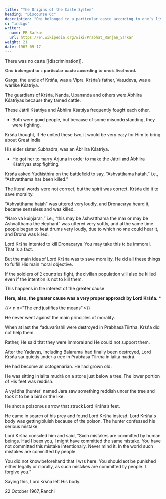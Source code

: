 ```yaml
---
title: "The Origins of the Caste System"
heading: "Discourse 6c"
description: "One belonged to a particular caste according to one’s livelihood."
c: "indigo"
writer:
  name: PR Sarkar
  url: https://en.wikipedia.org/wiki/Prabhat_Ranjan_Sarkar
weight: 21
date: 1967-09-17
---
```




There was no caste [[discrimination]].

One belonged to a particular caste according to one’s livelihood.

Garga, the uncle of Krśńa, was a Vipra. Krśńa’s father, Vasudeva, was a warlike Kśatriya. 

The guardians of Krśńa, Nanda, Upananda and others were Ábhiira Kśatriyas because they tamed cattle. 

These Játrii Kśatriya and Ábhiira Kśatriya frequently fought each other.
- Both were good people, but because of some misunderstanding, they were fighting. 

Krśńa thought, if He united these two, it would be very easy for Him to bring about Great India.

<!-- He applied His practical approach.  -->

His elder sister, Subhadra, was an Ábhiira Kśatriya.
- He got her to marry Arjuna in order to make the Játrii and Ábhiira Kśatriyas stop fighting.

<!-- Let’s take yet another instance of Lord Krśńa’s practical approach.  -->

Krśńa asked Yudhisthira on the battlefield to say, “Ashvatthama hatah,” i.e., “Ashvatthama has been killed.” 

The literal words were not correct, but the spirit was correct. Krśńa did it to save morality.

“Ashvatthama hatah” was uttered very loudly, and Dronacarya heard it, became senseless and was killed. 

“Naro vá kuiṋjarah,” i.e., “this may be Ashvatthama the man or may be Ashvatthama the elephant” was uttered very softly, and at the same time people began to beat drums very loudly, due to which no one could hear it, and Drona was killed.



Lord Krśńa intented to kill Dronacarya. You may take this to be immoral. That is a fact.

But the main idea of Lord Krśńa was to save morality. He did all these things to fulfill His main moral objective.

If the soldiers of 2 countries fight, the civilian population will also be killed even if the intention is not to kill them.

This happens in the interest of the greater cause.

**Here, also, the greater cause was a very proper approach by Lord Krśńa.** *

{{< n n="The end justifies the means" >}}


He never went against the main principles of morality. 

When at last the Yaduvaḿshii were destroyed in Prabhasa Tiirtha, Krśńa did not help them. 

Rather, He said that they were immoral and He could not support them.

After the Yadavas, including Balarama, had finally been destroyed, Lord Krśńa sat quietly under a tree in Prabhasa Tiirtha in lalita mudrá. 

He had become an octogenarian. He had grown old.

<!-- At the end of His life, He again showed His practical approach and His understanding of the purpose of life.  -->

He was sitting in lalita mudrá on a stone just below a tree. The lower portion of His feet was reddish. 

A vyádha (hunter) named Jara saw something reddish under the tree and took it to be a bird or the like. 

He shot a poisonous arrow that struck Lord Krśńa’s feet.

He came in search of his prey and found Lord Krśńa instead. Lord Krśńa's body was getting bluish because of the poison. The hunter confessed his serious mistake.

Lord Krśńa consoled him and said, “Such mistakes are committed by human beings. Had I been you, I might have committed the same mistake. You have not committed this mistake intentionally. Never mind it. In the world such mistakes are committed by people. 

You did not know beforehand that I was here. You should not be punished either legally or morally, as such mistakes are committed by people. I forgive you.” 

Saying this, Lord Krśńa left His body.


22 October 1967, Ranchi